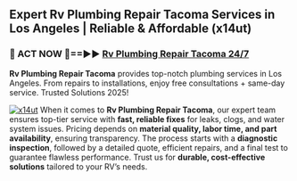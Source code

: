 ## Expert Rv Plumbing Repair Tacoma Services in Los Angeles | Reliable & Affordable (x14ut)  

<h3>🚿 ACT NOW 🌟==►► <a href="https://tinyurl.com/2ne6vx2x" rel="nofollow">Rv Plumbing Repair Tacoma 24/7</a></h3>

**Rv Plumbing Repair Tacoma** provides top-notch plumbing services in Los Angeles. From repairs to installations, enjoy free consultations + same-day service. Trusted Solutions 2025!

[![x14ut](https://i.imgur.com/4PFF4AK.jpeg)](https://tinyurl.com/2ne6vx2x)
When it comes to **Rv Plumbing Repair Tacoma**, our expert team ensures top-tier service with **fast, reliable fixes** for leaks, clogs, and water system issues. Pricing depends on **material quality, labor time, and part availability**, ensuring transparency. The process starts with a **diagnostic inspection**, followed by a detailed quote, efficient repairs, and a final test to guarantee flawless performance. Trust us for **durable, cost-effective solutions** tailored to your RV’s needs.